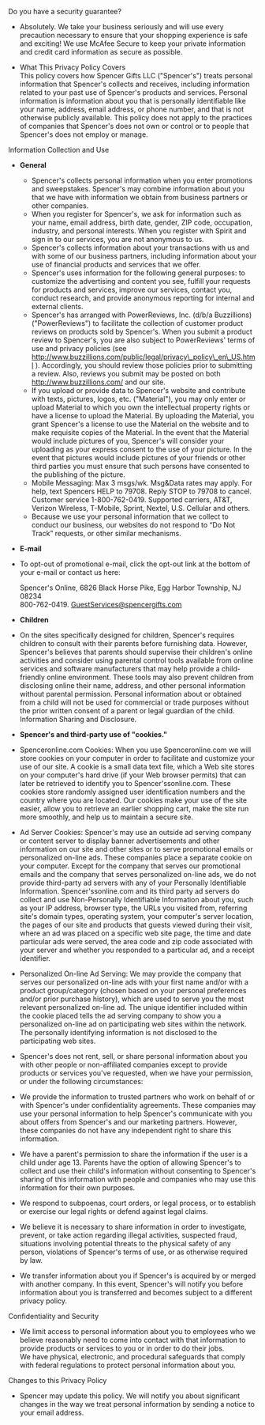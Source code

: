 Do you have a security guarantee?

*   Absolutely. We take your business seriously and will use every precaution necessary to ensure that your shopping experience is safe and exciting! We use McAfee Secure to keep your private information and credit card information as secure as possible.

*   What This Privacy Policy Covers  
    This policy covers how Spencer Gifts LLC ("Spencer's") treats personal information that Spencer's collects and receives, including information related to your past use of Spencer's products and services. Personal information is information about you that is personally identifiable like your name, address, email address, or phone number, and that is not otherwise publicly available. This policy does not apply to the practices of companies that Spencer's does not own or control or to people that Spencer's does not employ or manage.

Information Collection and Use

*   **General**
    *   Spencer's collects personal information when you enter promotions and sweepstakes. Spencer's may combine information about you that we have with information we obtain from business partners or other companies.
    *   When you register for Spencer's, we ask for information such as your name, email address, birth date, gender, ZIP code, occupation, industry, and personal interests. When you register with Spirit and sign in to our services, you are not anonymous to us.
    *   Spencer's collects information about your transactions with us and with some of our business partners, including information about your use of financial products and services that we offer.
    *   Spencer's uses information for the following general purposes: to customize the advertising and content you see, fulfill your requests for products and services, improve our services, contact you, conduct research, and provide anonymous reporting for internal and external clients.
    *   Spencer's has arranged with PowerReviews, Inc. (d/b/a Buzzillions) ("PowerReviews") to facilitate the collection of customer product reviews on products sold by Spencer's. When you submit a product review to Spencer's, you are also subject to PowerReviews' terms of use and privacy policies (see http://www.buzzillions.com/public/legal/privacy\_policy\_en\_US.html ). Accordingly, you should review those policies prior to submitting a review. Also, reviews you submit may be posted on both http://www.buzzillions.com/ and our site.
    *   If you upload or provide data to Spencer's website and contribute with texts, pictures, logos, etc. ("Material"), you may only enter or upload Material to which you own the intellectual property rights or have a license to upload the Material. By uploading the Material, you grant Spencer's a license to use the Material on the website and to make requisite copies of the Material. In the event that the Material would include pictures of you, Spencer's will consider your uploading as your express consent to the use of your picture. In the event that pictures would include pictures of your friends or other third parties you must ensure that such persons have consented to the publishing of the picture.
    *   Mobile Messaging: Max 3 msgs/wk. Msg&Data rates may apply. For help, text Spencers HELP to 79708. Reply STOP to 79708 to cancel. Customer service 1-800-762-0419. Supported carriers, AT&T, Verizon Wireless, T-Mobile, Sprint, Nextel, U.S. Cellular and others.
    *   Because we use your personal information that we collect to conduct our business, our websites do not respond to “Do Not Track” requests, or other similar mechanisms.

*   **E-mail**

*   To opt-out of promotional e-mail, click the opt-out link at the bottom of your e-mail or contact us here:  
      
    Spencer's Online, 6826 Black Horse Pike, Egg Harbor Township, NJ 08234  
    800-762-0419. GuestServices@spencergifts.com

*   **Children**

*   On the sites specifically designed for children, Spencer's requires children to consult with their parents before furnishing data. However, Spencer's believes that parents should supervise their children's online activities and consider using parental control tools available from online services and software manufacturers that may help provide a child-friendly online environment. These tools may also prevent children from disclosing online their name, address, and other personal information without parental permission. Personal information about or obtained from a child will not be used for commercial or trade purposes without the prior written consent of a parent or legal guardian of the child. Information Sharing and Disclosure.

*   **Spencer's and third-party use of "cookies."**

*   Spenceronline.com Cookies: When you use Spenceronline.com we will store cookies on your computer in order to facilitate and customize your use of our site. A cookie is a small data text file, which a Web site stores on your computer's hard drive (if your Web browser permits) that can later be retrieved to identify you to Spencer'ssonline.com. These cookies store randomly assigned user identification numbers and the country where you are located. Our cookies make your use of the site easier, allow you to retrieve an earlier shopping cart, make the site run more smoothly, and help us to maintain a secure site.
*   Ad Server Cookies: Spencer's may use an outside ad serving company or content server to display banner advertisements and other information on our site and other sites or to serve promotional emails or personalized on-line ads. These companies place a separate cookie on your computer. Except for the company that serves our promotional emails and the company that serves personalized on-line ads, we do not provide third-party ad servers with any of your Personally Identifiable Information. Spencer'ssonline.com and its third party ad servers do collect and use Non-Personally Identifiable Information about you, such as your IP address, browser type, the URLs you visited from, referring site's domain types, operating system, your computer's server location, the pages of our site and products that guests viewed during their visit, where an ad was placed on a specific web site page, the time and date particular ads were served, the area code and zip code associated with your server and whether you responded to a particular ad, and a receipt identifier.
*   Personalized On-line Ad Serving: We may provide the company that serves our personalized on-line ads with your first name and/or with a product group/category (chosen based on your personal preferences and/or prior purchase history), which are used to serve you the most relevant personalized on-line ad. The unique identifier included within the cookie placed tells the ad serving company to show you a personalized on-line ad on participating web sites within the network. The personally identifying information is not disclosed to the participating web sites.

*   Spencer's does not rent, sell, or share personal information about you with other people or non-affiliated companies except to provide products or services you've requested, when we have your permission, or under the following circumstances:

*   We provide the information to trusted partners who work on behalf of or with Spencer's under confidentiality agreements. These companies may use your personal information to help Spencer's communicate with you about offers from Spencer's and our marketing partners. However, these companies do not have any independent right to share this information.
*   We have a parent's permission to share the information if the user is a child under age 13. Parents have the option of allowing Spencer's to collect and use their child's information without consenting to Spencer's sharing of this information with people and companies who may use this information for their own purposes.
*   We respond to subpoenas, court orders, or legal process, or to establish or exercise our legal rights or defend against legal claims.
*   We believe it is necessary to share information in order to investigate, prevent, or take action regarding illegal activities, suspected fraud, situations involving potential threats to the physical safety of any person, violations of Spencer's terms of use, or as otherwise required by law.
*   We transfer information about you if Spencer's is acquired by or merged with another company. In this event, Spencer's will notify you before information about you is transferred and becomes subject to a different privacy policy.

Confidentiality and Security

*   We limit access to personal information about you to employees who we believe reasonably need to come into contact with that information to provide products or services to you or in order to do their jobs.  
    We have physical, electronic, and procedural safeguards that comply with federal regulations to protect personal information about you.

Changes to this Privacy Policy

*   Spencer may update this policy. We will notify you about significant changes in the way we treat personal information by sending a notice to your email address.